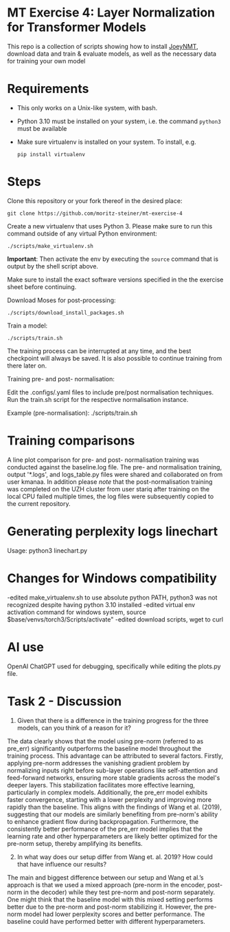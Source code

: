 # MT Exercise 4: Layer Normalization for Transformer Models

This repo is a collection of scripts showing how to install [JoeyNMT](https://github.com/joeynmt/joeynmt), download
data and train & evaluate models, as well as the necessary data for training your own model

# Requirements

- This only works on a Unix-like system, with bash.
- Python 3.10 must be installed on your system, i.e. the command `python3` must be available
- Make sure virtualenv is installed on your system. To install, e.g.

    `pip install virtualenv`

# Steps

Clone this repository or your fork thereof in the desired place:

    git clone https://github.com/moritz-steiner/mt-exercise-4

Create a new virtualenv that uses Python 3. Please make sure to run this command outside of any virtual Python environment:

    ./scripts/make_virtualenv.sh

**Important**: Then activate the env by executing the `source` command that is output by the shell script above.

Make sure to install the exact software versions specified in the the exercise sheet before continuing.

Download Moses for post-processing:

    ./scripts/download_install_packages.sh


Train a model:

    ./scripts/train.sh

The training process can be interrupted at any time, and the best checkpoint will always be saved. It is also possible to continue training from there later on.

Training pre- and post- normalisation:

Edit the .configs/.yaml files to include pre/post normalisation techniques.
Run the train.sh script for the respective normalisation instance. 

Example (pre-normalisation): ./scripts/train.sh

# Training comparisons

A line plot comparison for pre- and post- normalisation training was conducted against the baseline.log file. 
The pre- and normalisation training, output '*.logs', and logs_table.py files were shared and collaborated on from user kmanaa.
In addition please *note* that the post-normalisation training was completed on the UZH cluster from user stariq after training on the local CPU failed multiple times, the log files were subsequently copied to the current repository.

# Generating perplexity logs linechart

Usage: python3 linechart.py

# Changes for Windows compatibility

-edited make_virtualenv.sh to use absolute python PATH, python3 was not recognized despite having python 3.10 installed
-edited virtual env activation command for windows system, source $base/venvs/torch3/Scripts/activate"
-edited download scripts, wget to curl

# AI use

OpenAI ChatGPT used for debugging, specifically while editing the plots.py file.

# Task 2 - Discussion

1.	Given that there is a difference in the training progress for the three models, can you think of a reason for it?

The data clearly shows that the model using pre-norm (referred to as pre_err) significantly outperforms the baseline model throughout the training process. This advantage can be attributed to several factors. Firstly, applying pre-norm addresses the vanishing gradient problem by normalizing inputs right before sub-layer operations like self-attention and feed-forward networks, ensuring more stable gradients across the model's deeper layers. This stabilization facilitates more effective learning, particularly in complex models. Additionally, the pre_err model exhibits faster convergence, starting with a lower perplexity and improving more rapidly than the baseline. This aligns with the findings of Wang et al. (2019), suggesting that our models are similarly benefiting from pre-norm's ability to enhance gradient flow during backpropagation. Furthermore, the consistently better performance of the pre_err model implies that the learning rate and other hyperparameters are likely better optimized for the pre-norm setup, thereby amplifying its benefits.


2.	In what way does our setup differ from Wang et. al. 2019? How could that have influence our results?

The main and biggest difference between our setup and Wang et al.’s approach is that we used a mixed approach (pre-norm in the encoder, post-norm in the decoder) while they test pre-norm and post-norm separately. One might think that the baseline model with this mixed setting performs better due to the pre-norm and post-norm stabilizing it. However, the pre-norm model had lower perplexity scores and better performance. The baseline could have performed better with different hyperparameters.